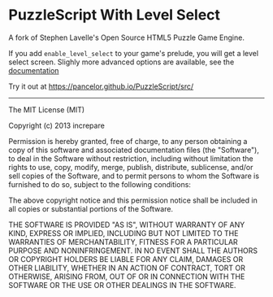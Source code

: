 PuzzleScript With Level Select
==============================

A fork of Stephen Lavelle's Open Source HTML5 Puzzle Game Engine.

If you add `enable_level_select` to your game's prelude, you will get
a level select screen. Slighly more advanced options are available, see
the [documentation](https://pancelor.github.io/PuzzleScript/Documentation/levels.html)

Try it out at https://pancelor.github.io/PuzzleScript/src/

-----

The MIT License (MIT)

Copyright (c) 2013 increpare

Permission is hereby granted, free of charge, to any person obtaining a copy
of this software and associated documentation files (the "Software"), to deal
in the Software without restriction, including without limitation the rights
to use, copy, modify, merge, publish, distribute, sublicense, and/or sell
copies of the Software, and to permit persons to whom the Software is
furnished to do so, subject to the following conditions:

The above copyright notice and this permission notice shall be included in
all copies or substantial portions of the Software.

THE SOFTWARE IS PROVIDED "AS IS", WITHOUT WARRANTY OF ANY KIND, EXPRESS OR
IMPLIED, INCLUDING BUT NOT LIMITED TO THE WARRANTIES OF MERCHANTABILITY,
FITNESS FOR A PARTICULAR PURPOSE AND NONINFRINGEMENT. IN NO EVENT SHALL THE
AUTHORS OR COPYRIGHT HOLDERS BE LIABLE FOR ANY CLAIM, DAMAGES OR OTHER
LIABILITY, WHETHER IN AN ACTION OF CONTRACT, TORT OR OTHERWISE, ARISING FROM,
OUT OF OR IN CONNECTION WITH THE SOFTWARE OR THE USE OR OTHER DEALINGS IN
THE SOFTWARE.
